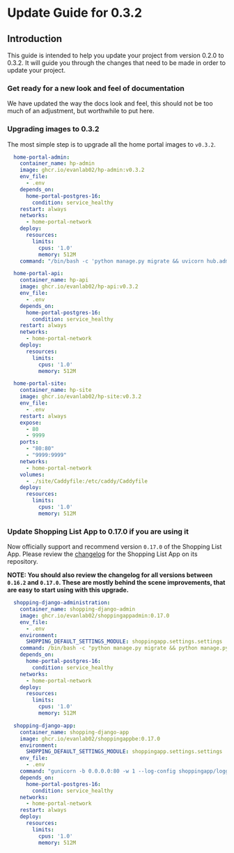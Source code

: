 # Update Guide for 0.3.2

## Introduction

This guide is intended to help you update your project from version 0.2.0 to 0.3.2. It will guide you through the changes that need to be made in order to update your project.

### Get ready for a new look and feel of documentation

We have updated the way the docs look and feel, this should not be too much of an adjustment, but worthwhile to put here.

### Upgrading images to 0.3.2

The most simple step is to upgrade all the home portal images to `v0.3.2`.

```yaml
  home-portal-admin:
    container_name: hp-admin
    image: ghcr.io/evanlab02/hp-admin:v0.3.2
    env_file:
      - .env
    depends_on:
      home-portal-postgres-16:
        condition: service_healthy
    restart: always
    networks:
      - home-portal-network
    deploy:
      resources:
        limits:
          cpus: '1.0'
          memory: 512M
    command: "/bin/bash -c 'python manage.py migrate && uvicorn hub.admin.asgi:application --host 0.0.0.0 --port 80 --workers 1'"

  home-portal-api:
    container_name: hp-api
    image: ghcr.io/evanlab02/hp-api:v0.3.2
    env_file:
      - .env
    depends_on:
      home-portal-postgres-16:
        condition: service_healthy
    restart: always
    networks:
      - home-portal-network
    deploy:
      resources:
        limits:
          cpus: '1.0'
          memory: 512M

  home-portal-site:
    container_name: hp-site
    image: ghcr.io/evanlab02/hp-site:v0.3.2
    env_file:
      - .env
    restart: always
    expose:
      - 80
      - 9999
    ports:
      - "80:80"
      - "9999:9999"
    networks:
      - home-portal-network
    volumes:
      - ./site/Caddyfile:/etc/caddy/Caddyfile
    deploy:
      resources:
        limits:
          cpus: '1.0'
          memory: 512M
```

### Update Shopping List App to 0.17.0 if you are using it

Now officially support and recommend version `0.17.0` of the Shopping List App. Please review the [changelog](https://github.com/Evanlab02/ShoppingListApp/releases/tag/v0.17.0) for the Shopping List App on its repository.

**NOTE: You should also review the changelog for all versions between `0.16.2` and `0.17.0`. These are mostly behind the scene improvements, that are easy to start using with this upgrade.**

```yaml
  shopping-django-administration:
    container_name: shopping-django-admin
    image: ghcr.io/evanlab02/shoppingappadmin:0.17.0
    env_file:
      - .env
    environment:
      SHOPPING_DEFAULT_SETTINGS_MODULE: shoppingapp.settings.settings
    command: /bin/bash -c "python manage.py migrate && python manage.py runserver"
    depends_on:
      home-portal-postgres-16:
        condition: service_healthy
    networks:
      - home-portal-network
    deploy:
      resources:
        limits:
          cpus: '1.0'
          memory: 512M

  shopping-django-app:
    container_name: shopping-django-app
    image: ghcr.io/evanlab02/shoppingappbe:0.17.0
    environment:
      SHOPPING_DEFAULT_SETTINGS_MODULE: shoppingapp.settings.settings
    env_file:
      - .env
    command: "gunicorn -b 0.0.0.0:80 -w 1 --log-config shoppingapp/logging.config --capture-output --log-level info --worker-class uvicorn_worker.UvicornWorker 'shoppingapp.config.asgi:app'"
    depends_on:
      home-portal-postgres-16:
        condition: service_healthy
    networks:
      - home-portal-network
    restart: always
    deploy:
      resources:
        limits:
          cpus: '1.0'
          memory: 512M
```
